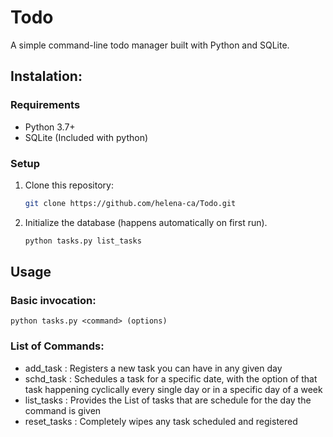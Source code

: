 # Todo
A simple command-line todo manager built with Python and SQLite.


## Instalation:

### Requirements
- Python 3.7+
- SQLite (Included with python)

### Setup
1. Clone this repository:
    ```bash
    git clone https://github.com/helena-ca/Todo.git
2. Initialize the database (happens automatically on first run).
    ```bash
    python tasks.py list_tasks


## Usage
### Basic invocation:
`python tasks.py <command> (options)`

### List of Commands:
- add_task : Registers a new task you can have in any given day
- schd_task : Schedules a task for a specific date, with the option of that task happening cyclically every single day or in a specific day of a week
- list_tasks : Provides the List of tasks that are schedule for the day the command is given
- reset_tasks : Completely wipes any task scheduled and registered

